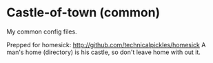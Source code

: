 # Castle-of-town (common)

My common config files.  

Prepped for homesick: http://github.com/technicalpickles/homesick
  A man's home (directory) is his castle, so don't leave home with out it.
